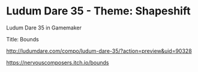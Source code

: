 # Ludum Dare 35 - Theme: Shapeshift
Ludum Dare 35 in Gamemaker 

Title: Bounds

http://ludumdare.com/compo/ludum-dare-35/?action=preview&uid=90328

https://nervouscomposers.itch.io/bounds
